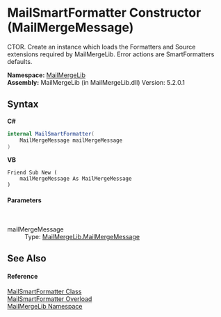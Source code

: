 # MailSmartFormatter Constructor (MailMergeMessage)
 

CTOR. Create an instance which loads the Formatters and Source extensions required by MailMergeLib. Error actions are SmartFormatters defaults.

**Namespace:**&nbsp;<a href="31c6ebbe-d683-7561-7308-5a5ee1f76bf5">MailMergeLib</a><br />**Assembly:**&nbsp;MailMergeLib (in MailMergeLib.dll) Version: 5.2.0.1

## Syntax

**C#**<br />
``` C#
internal MailSmartFormatter(
	MailMergeMessage mailMergeMessage
)
```

**VB**<br />
``` VB
Friend Sub New ( 
	mailMergeMessage As MailMergeMessage
)
```


#### Parameters
&nbsp;<dl><dt>mailMergeMessage</dt><dd>Type: <a href="810ea126-c742-7cf1-1ec8-0d5ad1d8d03c">MailMergeLib.MailMergeMessage</a><br /></dd></dl>

## See Also


#### Reference
<a href="37f9d4f3-8a88-596d-957b-cf662c70a418">MailSmartFormatter Class</a><br /><a href="895e2b92-969f-b23d-c3ef-6e7dc9505865">MailSmartFormatter Overload</a><br /><a href="31c6ebbe-d683-7561-7308-5a5ee1f76bf5">MailMergeLib Namespace</a><br />